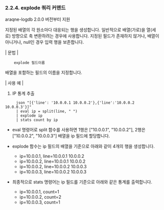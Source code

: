 ### 2.2.4. explode 쿼리 커맨드

araqne-logdb 2.0.0 버전부터 지원

지정된 배열의 각 원소마다 대응되는 행을 생성합니다. 일반적으로 배열(가로)을 열(세로) 방향으로 축 변환하려는 경우에 사용합니다. 지정된 필드가 존재하지 않거나, 배열이 아니거나, null인 경우 입력 행을 보존합니다.

\| 문법 \|

~~~~
	explode 필드이름
~~~~

배열을 포함하는 필드의 이름을 지정합니다.

\| 사용 예 \|

1) IP 통계 추출

~~~
     json "[{'line': '10.0.0.1 10.0.0.2'},{'line':'10.0.0.2 10.0.0.3'}]"
     | eval ip = split(line, " ")
     | explode ip
     | stats count by ip
~~~

 * eval 명령어로 split 함수를 사용하면 1행은 ["10.0.0.1", "10.0.0.2"], 2행은 ["10.0.0.2", "10.0.0.3"] 배열을 ip 필드에 할당합니다.
 * explode 함수는 ip 필드의 배열을 기준으로 아래와 같이 4개의 행을 생성합니다.
     * ip=10.0.0.1, line=10.0.0.1 10.0.0.2
     * ip=10.0.0.2, line=10.0.0.1 10.0.0.2
     * ip=10.0.0.2, line=10.0.0.2 10.0.0.3
     * ip=10.0.0.3, line=10.0.0.2 10.0.0.3

* 최종적으로 stats 명령어는 ip 필드를 기준으로 아래와 같은 통계를 출력합니다.
     * ip=10.0.0.1, count=1
     * ip=10.0.0.2, count=2
     * ip=10.0.0.3, count=1

